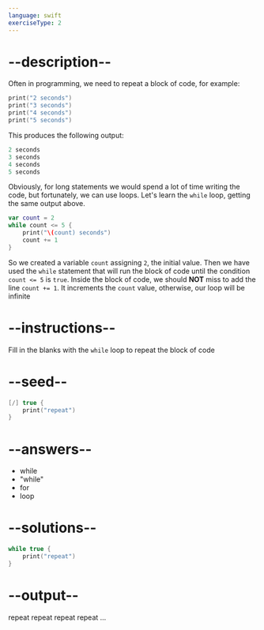 ```yaml
---
language: swift
exerciseType: 2
---
```


# --description--

Often in programming, we need to repeat a block of code, for example:
```swift
print("2 seconds")
print("3 seconds")
print("4 seconds")
print("5 seconds")
```
This produces the following output:
```swift
2 seconds
3 seconds
4 seconds
5 seconds
```
Obviously, for long statements we would spend a lot of time writing the code, but fortunately, we can use loops.
Let's learn the `while` loop, getting the same output above.
```swift
var count = 2
while count <= 5 {
    print("\(count) seconds")
    count += 1
}
```
So we created a variable `count` assigning `2`, the initial value.
Then we have used the `while` statement that will run the block of code until the condition `count <= 5` is `true`.
Inside the block of code, we should **NOT** miss to add the line `count += 1`.
It increments the `count` value, otherwise, our loop will be infinite

# --instructions--

Fill in the blanks with the `while` loop to repeat the block of code

# --seed--

```swift
[/] true {
    print("repeat")
}
```

# --answers--

- while
- "while"
- for
- loop

# --solutions--

```swift
while true {
    print("repeat")
}
```

# --output--

repeat
repeat
repeat
repeat
...

